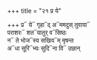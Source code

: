 +++
title = "२१ प्र ये"

+++
प्र᳓ ये᳓ गृहा᳓द् अ᳓ममदुस् तुवाया᳓  
पराशरः᳓ शत᳓यातुर् व᳓सिष्ठः  
न᳓ ते भोज᳓स्य सखिय᳓म् मृषन्त  
अ᳓धा सूरि᳓भ्यः सुदि᳓ना वि᳓ उछान्